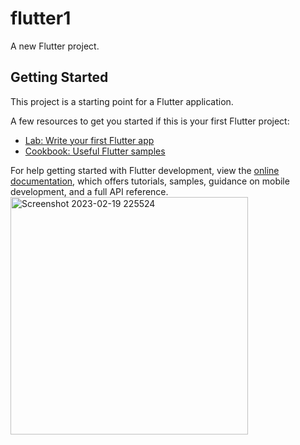 # flutter1

A new Flutter project.

## Getting Started

This project is a starting point for a Flutter application.

A few resources to get you started if this is your first Flutter project:

- [Lab: Write your first Flutter app](https://docs.flutter.dev/get-started/codelab)
- [Cookbook: Useful Flutter samples](https://docs.flutter.dev/cookbook)

For help getting started with Flutter development, view the
[online documentation](https://docs.flutter.dev/), which offers tutorials,
samples, guidance on mobile development, and a full API reference.
<img width="380" alt="Screenshot 2023-02-19 225524" src="https://user-images.githubusercontent.com/116253518/219964300-13c9d629-88c8-4246-8b1b-9e96ef8ecef8.png">
